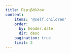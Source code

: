 ```yaml
---
title: Περιβάλλον
content:
    items: '@self.children'
    order:
      by: header.date
      dir: desc
    pagination: true
    limit: 2
---
```


